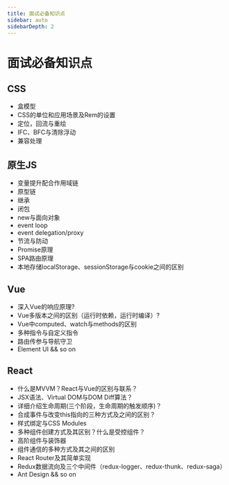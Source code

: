 ```yaml
---
title: 面试必备知识点
sidebar: auto
sidebarDepth: 2
---
```

# 面试必备知识点

## CSS
- 盒模型
- CSS的单位和应用场景及Rem的设置
- 定位，回流与重绘
- IFC、BFC与清除浮动
- 兼容处理

## 原生JS  
- 变量提升配合作用域链
- 原型链
- 继承
- 闭包
- new与面向对象
- event loop
- event delegation/proxy
- 节流与防动
- Promise原理
- SPA路由原理
- 本地存储localStorage、sessionStorage与cookie之间的区别

## Vue
- 深入Vue的响应原理?
- Vue多版本之间的区别（运行时依赖，运行时编译）?
- Vue中computed、watch与methods的区别
- 多种指令与自定义指令
- 路由传参与导航守卫
- Element UI && so on

## React
- 什么是MVVM？React与Vue的区别与联系？
- JSX语法、Virtual DOM与DOM Diff算法？
- 详细介绍生命周期(三个阶段，生命周期的触发顺序)？
- 合成事件与改变this指向的三种方式及之间的区别？
- 样式绑定与CSS Modules
- 多种组件创建方式及其区别？什么是受控组件？
- 高阶组件与装饰器
- 组件通信的多种方式及其之间的区别
- React Router及其简单实现
- Redux数据流向及三个中间件（redux-logger、redux-thunk、redux-saga）
- Ant Design && so on